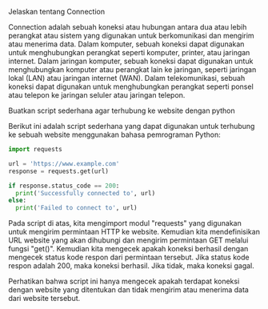 Jelaskan tentang Connection

Connection adalah sebuah koneksi atau hubungan antara dua atau lebih perangkat atau sistem yang digunakan untuk berkomunikasi dan mengirim atau menerima data. Dalam komputer, sebuah koneksi dapat digunakan untuk menghubungkan perangkat seperti komputer, printer, atau jaringan internet. Dalam jaringan komputer, sebuah koneksi dapat digunakan untuk menghubungkan komputer atau perangkat lain ke jaringan, seperti jaringan lokal (LAN) atau jaringan internet (WAN). Dalam telekomunikasi, sebuah koneksi dapat digunakan untuk menghubungkan perangkat seperti ponsel atau telepon ke jaringan seluler atau jaringan telepon.

Buatkan script sederhana agar terhubung ke website dengan python

Berikut ini adalah script sederhana yang dapat digunakan untuk terhubung ke sebuah website menggunakan bahasa pemrograman Python:

```python
import requests

url = 'https://www.example.com'
response = requests.get(url)

if response.status_code == 200:
  print('Successfully connected to', url)
else:
  print('Failed to connect to', url)
```

Pada script di atas, kita mengimport modul "requests" yang digunakan untuk mengirim permintaan HTTP ke website. Kemudian kita mendefinisikan URL website yang akan dihubungi dan mengirim permintaan GET melalui fungsi "get()". Kemudian kita mengecek apakah koneksi berhasil dengan mengecek status kode respon dari permintaan tersebut. Jika status kode respon adalah 200, maka koneksi berhasil. Jika tidak, maka koneksi gagal.

Perhatikan bahwa script ini hanya mengecek apakah terdapat koneksi dengan website yang ditentukan dan tidak mengirim atau menerima data dari website tersebut.